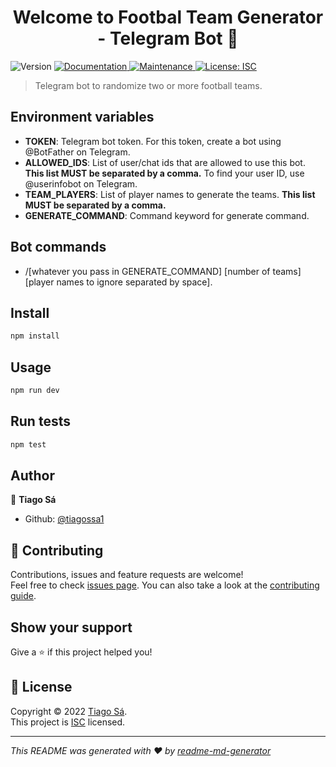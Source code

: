 <h1 align="center">Welcome to Footbal Team Generator - Telegram Bot 👋</h1>
<p>
  <img alt="Version" src="https://img.shields.io/badge/version-1.0.0-blue.svg?cacheSeconds=2592000" />
  <a href="https://github.com/tiagossa1/random-team-generator-tg-bot#readme" target="_blank">
    <img alt="Documentation" src="https://img.shields.io/badge/documentation-yes-brightgreen.svg" />
  </a>
  <a href="https://github.com/tiagossa1/random-team-generator-tg-bot/graphs/commit-activity" target="_blank">
    <img alt="Maintenance" src="https://img.shields.io/badge/Maintained%3F-yes-green.svg" />
  </a>
  <a href="https://github.com/tiagossa1/random-team-generator-tg-bot/blob/master/LICENSE" target="_blank">
    <img alt="License: ISC" src="https://img.shields.io/github/license/tiagossa1/Footbal Team Generator - Telegram Bot" />
  </a>
</p>

> Telegram bot to randomize two or more football teams.

## Environment variables
- **TOKEN**: Telegram bot token. For this token, create a bot using @BotFather on Telegram.
- **ALLOWED_IDS**: List of user/chat ids that are allowed to use this bot. **This list MUST be separated by a comma.** To find your user ID, use @userinfobot on Telegram. 
- **TEAM_PLAYERS**: List of player names to generate the teams. **This list MUST be separated by a comma.**
- **GENERATE_COMMAND**: Command keyword for generate command.

## Bot commands
- /[whatever you pass in GENERATE_COMMAND] [number of teams] [player names to ignore separated by space].

## Install

```sh
npm install
```

## Usage

```sh
npm run dev
```

## Run tests

```sh
npm test
```

## Author

👤 **Tiago Sá**

* Github: [@tiagossa1](https://github.com/tiagossa1)

## 🤝 Contributing

Contributions, issues and feature requests are welcome!<br />Feel free to check [issues page](https://github.com/tiagossa1/random-team-generator-tg-bot/issues). You can also take a look at the [contributing guide](https://github.com/tiagossa1/random-team-generator-tg-bot/blob/master/CONTRIBUTING.md).

## Show your support

Give a ⭐️ if this project helped you!

## 📝 License

Copyright © 2022 [Tiago Sá](https://github.com/tiagossa1).<br />
This project is [ISC](https://github.com/tiagossa1/random-team-generator-tg-bot/blob/master/LICENSE) licensed.

***
_This README was generated with ❤️ by [readme-md-generator](https://github.com/kefranabg/readme-md-generator)_